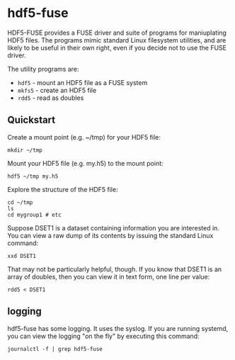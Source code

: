 # hdf5-fuse


HDF5-FUSE provides a FUSE driver and suite of programs for maniuplating HDF5 files. The programs mimic standard Linux filesystem
utilities, and are likely to be useful in their own right, even if you decide not to use the FUSE driver.

The utility programs are:

* ```hdf5``` - mount an HDF5 file as a FUSE system
* ```mkfs5``` - create an HDF5 file
* ```rdd5``` - read as doubles



## Quickstart

Create a mount point (e.g. ~/tmp) for your HDF5 file:

    mkdir ~/tmp

Mount your HDF5 file (e.g. my.h5) to the mount point:

    hdf5 ~/tmp my.h5

Explore the structure of the HDF5 file:

    cd ~/tmp
    ls
    cd mygroup1 # etc


Suppose DSET1 is a dataset containing information you are interested in. 
You can view a raw dump of its contents by issuing the standard Linux command:

    xxd DSET1

That may not be particularly helpful, though. If you know that DSET1 is an array of doubles, 
then you can view it in text form, one line per value:

    rdd5 < DSET1



## logging

hdf5-fuse has some logging. It uses the syslog. If you are running systemd, you can view the logging "on the fly" by executing this command:

    journalctl -f | grep hdf5-fuse


